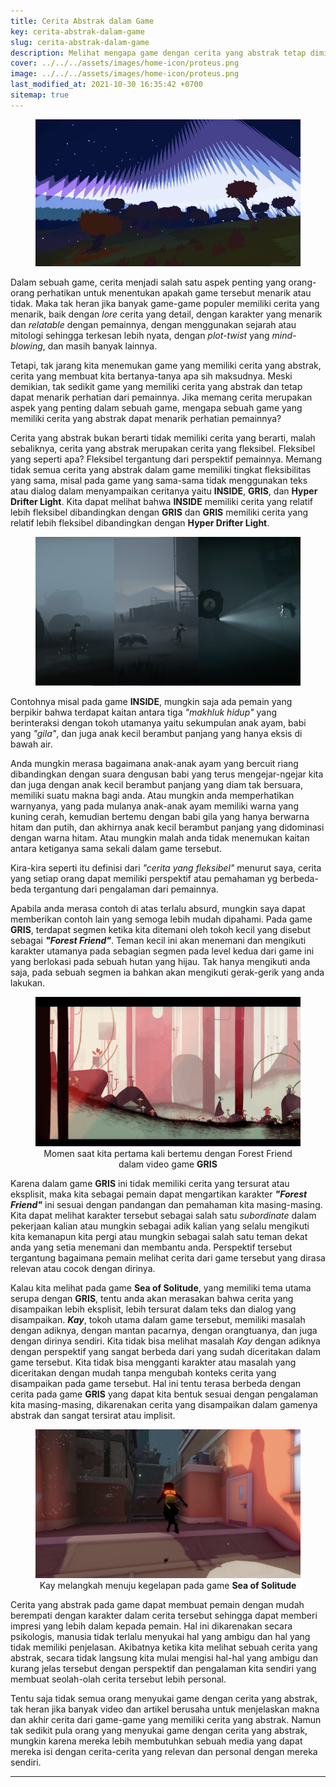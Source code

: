 ```yaml
---
title: Cerita Abstrak dalam Game
key: cerita-abstrak-dalam-game
slug: cerita-abstrak-dalam-game
description: Melihat mengapa game dengan cerita yang abstrak tetap diminati oleh pemain, meskipun cerita yang disampaikan terkadang membingungkan dan ambigu.
cover: ../../../assets/images/home-icon/proteus.png
image: ../../../assets/images/home-icon/proteus.png
last_modified_at: 2021-10-30 16:35:42 +0700
sitemap: true
---
```


<figure><center>
<img src="/assets/images/proteus.png" alt="Proteus - Cerita Abstrak dalam Game header">
</center></figure>

Dalam sebuah game, cerita menjadi salah satu aspek penting yang orang-orang perhatikan untuk menentukan apakah game tersebut menarik atau tidak. Maka tak heran jika banyak game-game populer memiliki cerita yang menarik, baik dengan *lore* cerita yang detail, dengan karakter yang menarik dan *relatable* dengan pemainnya, dengan menggunakan sejarah atau mitologi sehingga terkesan lebih nyata, dengan *plot-twist* yang *mind-blowing*, dan masih banyak lainnya.

Tetapi, tak jarang kita menemukan game yang memiliki cerita yang abstrak, cerita yang membuat kita bertanya-tanya apa sih maksudnya. Meski demikian, tak sedikit game yang memiliki cerita yang abstrak dan tetap dapat menarik perhatian dari pemainnya. Jika memang cerita merupakan aspek yang penting dalam sebuah game, mengapa sebuah game yang memiliki cerita yang abstrak dapat menarik perhatian pemainnya?

Cerita yang abstrak bukan berarti tidak memiliki cerita yang berarti, malah sebaliknya, cerita yang abstrak merupakan cerita yang fleksibel. Fleksibel yang seperti apa? Fleksibel tergantung dari perspektif pemainnya. Memang tidak semua cerita yang abstrak dalam game memiliki tingkat fleksibilitas yang sama, misal pada game yang sama-sama tidak menggunakan teks atau dialog dalam menyampaikan ceritanya yaitu **INSIDE**, **GRIS**, dan **Hyper Drifter Light**. Kita dapat melihat bahwa **INSIDE** memiliki cerita yang relatif lebih fleksibel dibandingkan dengan **GRIS** dan **GRIS** memiliki cerita yang relatif lebih fleksibel dibandingkan dengan **Hyper Drifter Light**.

<figure><center>
<img src="/assets/images/inside_three-creatures.png" alt="INSIDE - The three creatures that we encounter">
</center></figure>  

Contohnya misal pada game **INSIDE**, mungkin saja ada pemain yang berpikir bahwa terdapat kaitan antara tiga *"makhluk hidup"* yang berinteraksi dengan tokoh utamanya yaitu sekumpulan anak ayam, babi yang *"gila"*, dan juga anak kecil berambut panjang yang hanya eksis di bawah air.

Anda mungkin merasa bagaimana anak-anak ayam yang bercuit riang dibandingkan dengan suara dengusan babi yang terus mengejar-ngejar kita dan juga dengan anak kecil berambut panjang yang diam tak bersuara, memiliki suatu makna bagi anda. Atau mungkin anda memperhatikan warnyanya, yang pada mulanya anak-anak ayam memiliki warna yang kuning cerah, kemudian bertemu dengan babi gila yang hanya berwarna hitam dan putih, dan akhirnya anak kecil berambut panjang yang didominasi dengan warna hitam.
Atau mungkin malah anda tidak menemukan kaitan antara ketiganya sama sekali dalam game tersebut.

Kira-kira seperti itu definisi dari *"cerita yang fleksibel"* menurut saya, cerita yang setiap orang dapat memiliki perspektif atau pemahaman yg berbeda-beda tergantung dari pengalaman dari pemainnya.

Apabila anda merasa contoh di atas terlalu absurd, mungkin saya dapat memberikan contoh lain yang semoga lebih mudah dipahami. Pada game **GRIS**, terdapat segmen ketika kita ditemani oleh tokoh kecil yang disebut sebagai ***"Forest Friend"***. Teman kecil ini akan menemani dan mengikuti karakter utamanya pada sebagian segmen pada level kedua dari game ini yang berlokasi pada sebuah hutan yang hijau. Tak hanya mengikuti anda saja, pada sebuah segmen ia bahkan akan mengikuti gerak-gerik yang anda lakukan.

<figure><center>
<img src="/assets/images/gris_friend-forest.png" alt="GRIS When we meet with the Forest Friend">
<figcaption>Momen saat kita pertama kali bertemu dengan Forest Friend dalam video game <b>GRIS</b></figcaption>
</center></figure>  

Karena dalam game **GRIS** ini tidak memiliki cerita yang tersurat atau eksplisit, maka kita sebagai pemain dapat mengartikan karakter ***"Forest Friend"*** ini sesuai dengan pandangan dan pemahaman kita masing-masing. Kita dapat melihat karakter tersebut sebagai salah satu *subordinate* dalam pekerjaan kalian atau mungkin sebagai adik kalian yang selalu mengikuti kita kemanapun kita pergi atau mungkin sebagai salah satu teman dekat anda yang setia menemani dan membantu anda. Perspektif tersebut tergantung bagaimana pemain melihat cerita dari game tersebut yang dirasa relevan atau cocok dengan dirinya. 

Kalau kita melihat pada game **Sea of Solitude**, yang memiliki tema utama serupa dengan **GRIS**, tentu anda akan merasakan bahwa cerita yang disampaikan lebih eksplisit, lebih tersurat dalam teks dan dialog yang disampaikan. ***Kay***, tokoh utama dalam game tersebut, memiliki masalah dengan adiknya, dengan mantan pacarnya, dengan orangtuanya, dan juga dengan dirinya sendiri. Kita tidak bisa melihat masalah *Kay* dengan adiknya dengan perspektif yang sangat berbeda dari yang sudah diceritakan dalam game tersebut. Kita tidak bisa mengganti karakter atau masalah yang diceritakan dengan mudah tanpa mengubah konteks cerita yang disampaikan pada game tersebut. Hal ini tentu terasa berbeda dengan cerita pada game **GRIS** yang dapat kita bentuk sesuai dengan pengalaman kita masing-masing, dikarenakan cerita yang disampaikan dalam gamenya abstrak dan sangat tersirat atau implisit.

<figure><center>
<img src="/assets/images/sea-of-solitude_going-to-darkness.png" alt="Sea of Solitude - When Kay walking to the darkness">
<figcaption>Kay melangkah menuju kegelapan pada game <b>Sea of Solitude</b></figcaption>
</center></figure>  

Cerita yang abstrak pada game dapat membuat pemain dengan mudah berempati dengan karakter dalam cerita tersebut sehingga dapat memberi impresi yang lebih dalam kepada pemain. Hal ini dikarenakan secara psikologis, manusia tidak terlalu menyukai hal yang ambigu dan hal yang tidak memiliki penjelasan. Akibatnya ketika kita melihat sebuah cerita yang abstrak, secara tidak langsung kita mulai mengisi hal-hal yang ambigu dan kurang jelas tersebut dengan perspektif dan pengalaman kita sendiri yang membuat seolah-olah cerita tersebut lebih personal.

Tentu saja tidak semua orang menyukai game dengan cerita yang abstrak, tak heran jika banyak video dan artikel berusaha untuk menjelaskan makna dan akhir cerita dari game-game yang memiliki cerita yang abstrak. Namun tak sedikit pula orang yang menyukai game dengan cerita yang abstrak, mungkin karena mereka lebih membutuhkan sebuah media yang dapat mereka isi dengan cerita-cerita yang relevan dan personal dengan mereka sendiri.

***